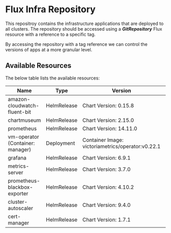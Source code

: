 # Flux Infra Repository

This repositroy contains the infrastructure applications that are deployed to all clusters. The repository should be accessed using a ***GitRepository*** Flux resource with a reference to a specific tag.

By accessing the repository with a tag reference we can control the versions of apps at a more granular level.

## Available Resources

The below table lists the available resources:

Name | Type | Version | Location
-----|------|---------|---------
amazon-cloudwatch-fluent-bit | HelmRelease | Chart Version: 0.15.8 | apps/amazon-cloudwatch-fluent-bit/release.yaml
chartmuseum | HelmRelease | Chart Version: 2.15.0 | apps/chartmuseum/release.yaml
prometheus | HelmRelease | Chart Version: 14.11.0 | apps/prometheus/release.yaml
vm-operator (Container: manager)| Deployment | Container Image: victoriametrics/operator:v0.22.1 | apps/victoria-metrics/operator/manager.yaml
grafana | HelmRelease | Chart Version: 6.9.1 | apps/grafana/release.yaml
metrics-server | HelmRelease | Chart Version: 3.7.0 | apps/metrics-server/release.yaml
prometheus-blackbox-exporter | HelmRelease | Chart Version: 4.10.2 | apps/prometheus-blackbox-exporter/release.yaml
cluster-autoscaler | HelmRelease | Chart Version: 9.4.0 | apps/cluster-autoscaler/release.yaml
cert-manager | HelmRelease | Chart Version: 1.7.1 | apps/cert-manager/release.yaml